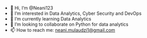 - 👋 Hi, I’m @Neani123
- 👀 I’m interested in Data Analytics, Cyber Security and DevOps
- 🌱 I’m currently learning Data Analytics
- 💞️ I’m looking to collaborate on Python for data analytics
- 📫 How to reach me: neani.mulaudzi1@gmail.com

<!---
Neani123/Neani123 is a ✨ special ✨ repository because its `README.md` (this file) appears on your GitHub profile.
You can click the Preview link to take a look at your changes.
--->
